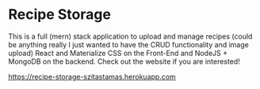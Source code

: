 # Recipe Storage

This is a full (mern) stack application to upload and manage recipes (could be anything really I just wanted to have the CRUD functionality and image upload)
React and Materialize CSS on the Front-End and NodeJS + MongoDB on the backend. Check out the website if you are interested!

https://recipe-storage-szitastamas.herokuapp.com
